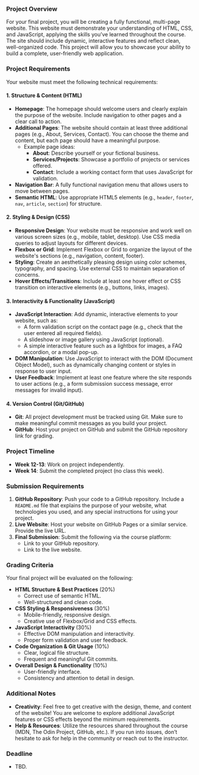 
### **Project Overview**

For your final project, you will be creating a fully functional, multi-page website. This website must demonstrate your understanding of HTML, CSS, and JavaScript, applying the skills you’ve learned throughout the course. The site should include dynamic, interactive features and reflect clean, well-organized code. This project will allow you to showcase your ability to build a complete, user-friendly web application.

### **Project Requirements**

Your website must meet the following technical requirements:

#### **1. Structure & Content (HTML)**

- **Homepage**: The homepage should welcome users and clearly explain the purpose of the website. Include navigation to other pages and a clear call to action.
- **Additional Pages**: The website should contain at least three additional pages (e.g., About, Services, Contact). You can choose the theme and content, but each page should have a meaningful purpose.
    - Example page ideas:
        - **About**: Describe yourself or your fictional business.
        - **Services/Projects**: Showcase a portfolio of projects or services offered.
        - **Contact**: Include a working contact form that uses JavaScript for validation.
- **Navigation Bar**: A fully functional navigation menu that allows users to move between pages.
- **Semantic HTML**: Use appropriate HTML5 elements (e.g., `header`, `footer`, `nav`, `article`, `section`) for structure.

#### **2. Styling & Design (CSS)**

- **Responsive Design**: Your website must be responsive and work well on various screen sizes (e.g., mobile, tablet, desktop). Use CSS media queries to adjust layouts for different devices.
- **Flexbox or Grid**: Implement Flexbox or Grid to organize the layout of the website's sections (e.g., navigation, content, footer).
- **Styling**: Create an aesthetically pleasing design using color schemes, typography, and spacing. Use external CSS to maintain separation of concerns.
- **Hover Effects/Transitions**: Include at least one hover effect or CSS transition on interactive elements (e.g., buttons, links, images).

#### **3. Interactivity & Functionality (JavaScript)**

- **JavaScript Interaction**: Add dynamic, interactive elements to your website, such as:
    - A form validation script on the contact page (e.g., check that the user entered all required fields).
    - A slideshow or image gallery using JavaScript (optional).
    - A simple interactive feature such as a lightbox for images, a FAQ accordion, or a modal pop-up.
- **DOM Manipulation**: Use JavaScript to interact with the DOM (Document Object Model), such as dynamically changing content or styles in response to user input.
- **User Feedback**: Implement at least one feature where the site responds to user actions (e.g., a form submission success message, error messages for invalid input).

#### **4. Version Control (Git/GitHub)**

- **Git**: All project development must be tracked using Git. Make sure to make meaningful commit messages as you build your project.
- **GitHub**: Host your project on GitHub and submit the GitHub repository link for grading.

### **Project Timeline**

- **Week 12-13**: Work on project independently.
- **Week 14**: Submit the completed project (no class this week).

### **Submission Requirements**

1. **GitHub Repository**: Push your code to a GitHub repository. Include a `README.md` file that explains the purpose of your website, what technologies you used, and any special instructions for using your project.
2. **Live Website**: Host your website on GitHub Pages or a similar service. Provide the live URL.
3. **Final Submission**: Submit the following via the course platform:
    - Link to your GitHub repository.
    - Link to the live website.

### **Grading Criteria**

Your final project will be evaluated on the following:

- **HTML Structure & Best Practices** (20%)
    - Correct use of semantic HTML.
    - Well-structured and clean code.
- **CSS Styling & Responsiveness** (30%)
    - Mobile-friendly, responsive design.
    - Creative use of Flexbox/Grid and CSS effects.
- **JavaScript Interactivity** (30%)
    - Effective DOM manipulation and interactivity.
    - Proper form validation and user feedback.
- **Code Organization & Git Usage** (10%)
    - Clear, logical file structure.
    - Frequent and meaningful Git commits.
- **Overall Design & Functionality** (10%)
    - User-friendly interface.
    - Consistency and attention to detail in design.

### **Additional Notes**

- **Creativity**: Feel free to get creative with the design, theme, and content of the website! You are welcome to explore additional JavaScript features or CSS effects beyond the minimum requirements.
- **Help & Resources**: Utilize the resources shared throughout the course (MDN, The Odin Project, GitHub, etc.). If you run into issues, don’t hesitate to ask for help in the community or reach out to the instructor.

### **Deadline**

- TBD.
